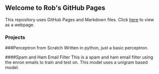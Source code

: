 ## Welcome to Rob's GitHub Pages

This repository uses GitHub Pages and Markdown files. Click [here](http://robsap.github.io/Machine_Learning/) to view as a webpage.

### Projects


###Perceptron from Scratch
Written in python, just a basic perceptron.

####Spam and Ham Email Filter
This is a spam and ham email filter using the enron emails to train and test on. This model uses a unigram based model.

